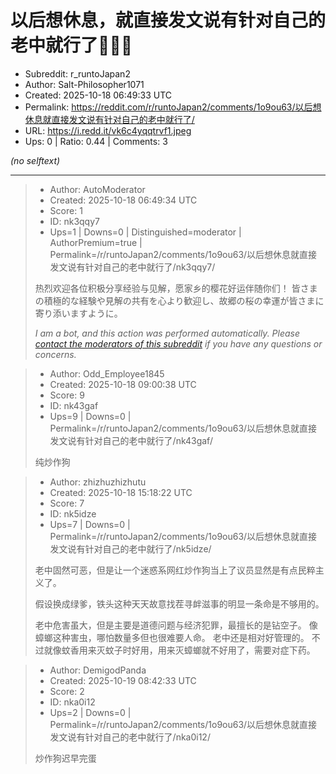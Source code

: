 # 以后想休息，就直接发文说有针对自己的老中就行了🏃🏻‍♂️

- Subreddit: r_runtoJapan2
- Author: Salt-Philosopher1071
- Created: 2025-10-18 06:49:33 UTC
- Permalink: https://reddit.com/r/runtoJapan2/comments/1o9ou63/以后想休息就直接发文说有针对自己的老中就行了/
- URL: https://i.redd.it/vk6c4yqqtrvf1.jpeg
- Ups: 0 | Ratio: 0.44 | Comments: 3

_(no selftext)_

---

> - Author: AutoModerator
> - Created: 2025-10-18 06:49:34 UTC
> - Score: 1
> - ID: nk3qqy7
> - Ups=1 | Downs=0 | Distinguished=moderator | AuthorPremium=true | Permalink=/r/runtoJapan2/comments/1o9ou63/以后想休息就直接发文说有针对自己的老中就行了/nk3qqy7/
>
> 热烈欢迎各位积极分享经验与见解，愿家乡的樱花好运伴随你们！
> 皆さまの積極的な経験や見解の共有を心より歓迎し、故郷の桜の幸運が皆さまに寄り添いますように。
> 
> *I am a bot, and this action was performed automatically. Please [contact the moderators of this subreddit](/message/compose/?to=/r/runtoJapan2) if you have any questions or concerns.*

> - Author: Odd_Employee1845
> - Created: 2025-10-18 09:00:38 UTC
> - Score: 9
> - ID: nk43gaf
> - Ups=9 | Downs=0 | Permalink=/r/runtoJapan2/comments/1o9ou63/以后想休息就直接发文说有针对自己的老中就行了/nk43gaf/
>
> 纯炒作狗

> - Author: zhizhuzhizhutu
> - Created: 2025-10-18 15:18:22 UTC
> - Score: 7
> - ID: nk5idze
> - Ups=7 | Downs=0 | Permalink=/r/runtoJapan2/comments/1o9ou63/以后想休息就直接发文说有针对自己的老中就行了/nk5idze/
>
> 老中固然可恶，但是让一个迷惑系网红炒作狗当上了议员显然是有点民粹主义了。
> 
> 假设换成绿爹，铁头这种天天故意找茬寻衅滋事的明显一条命是不够用的。
> 
> 老中危害虽大，但是主要是道德问题与经济犯罪，最擅长的是钻空子。
> 像蟑螂这种害虫，哪怕数量多但也很难要人命。
> 老中还是相对好管理的。
> 不过就像蚊香用来灭蚊子时好用，用来灭蟑螂就不好用了，需要对症下药。

> - Author: DemigodPanda
> - Created: 2025-10-19 08:42:33 UTC
> - Score: 2
> - ID: nka0i12
> - Ups=2 | Downs=0 | Permalink=/r/runtoJapan2/comments/1o9ou63/以后想休息就直接发文说有针对自己的老中就行了/nka0i12/
>
> 炒作狗迟早完蛋
